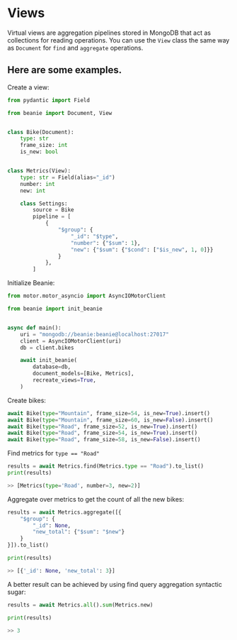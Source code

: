 # Views

Virtual views are aggregation pipelines stored in MongoDB that act as collections for reading operations.
You can use the `View` class the same way as `Document` for `find` and `aggregate` operations.

## Here are some examples.

Create a view:

```python
from pydantic import Field

from beanie import Document, View


class Bike(Document):
    type: str
    frame_size: int
    is_new: bool


class Metrics(View):
    type: str = Field(alias="_id")
    number: int
    new: int

    class Settings:
        source = Bike
        pipeline = [
            {
                "$group": {
                    "_id": "$type",
                    "number": {"$sum": 1},
                    "new": {"$sum": {"$cond": ["$is_new", 1, 0]}}
                }
            },
        ]

```

Initialize Beanie:

```python
from motor.motor_asyncio import AsyncIOMotorClient

from beanie import init_beanie


async def main():
    uri = "mongodb://beanie:beanie@localhost:27017"
    client = AsyncIOMotorClient(uri)
    db = client.bikes

    await init_beanie(
        database=db,
        document_models=[Bike, Metrics],
        recreate_views=True,
    )
```

Create bikes:

```python
await Bike(type="Mountain", frame_size=54, is_new=True).insert()
await Bike(type="Mountain", frame_size=60, is_new=False).insert()
await Bike(type="Road", frame_size=52, is_new=True).insert()
await Bike(type="Road", frame_size=54, is_new=True).insert()
await Bike(type="Road", frame_size=58, is_new=False).insert()
```

Find metrics for `type == "Road"`

```python
results = await Metrics.find(Metrics.type == "Road").to_list()
print(results)

>> [Metrics(type='Road', number=3, new=2)]
```

Aggregate over metrics to get the count of all the new bikes:

```python
results = await Metrics.aggregate([{
    "$group": {
        "_id": None,
        "new_total": {"$sum": "$new"}
    }
}]).to_list()

print(results)

>> [{'_id': None, 'new_total': 3}]
```

A better result can be achieved by using find query aggregation syntactic sugar:

```python
results = await Metrics.all().sum(Metrics.new)

print(results)

>> 3
```
